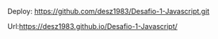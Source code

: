 Deploy: https://github.com/desz1983/Desafio-1-Javascript.git

Url:https://desz1983.github.io/Desafio-1-Javascript/
